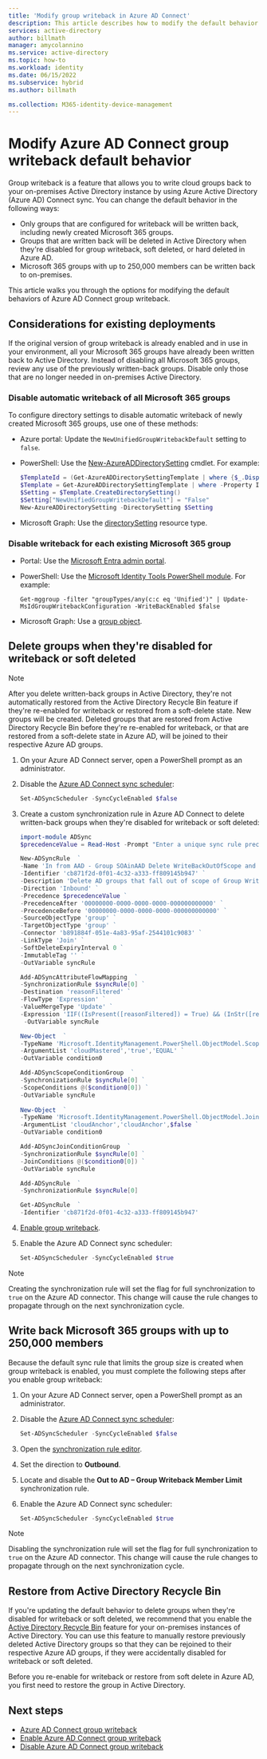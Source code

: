 ```yaml
---
title: 'Modify group writeback in Azure AD Connect'
description: This article describes how to modify the default behavior for group writeback in Azure AD Connect. 
services: active-directory
author: billmath
manager: amycolannino
ms.service: active-directory
ms.topic: how-to
ms.workload: identity
ms.date: 06/15/2022
ms.subservice: hybrid
ms.author: billmath

ms.collection: M365-identity-device-management
---
```


# Modify Azure AD Connect group writeback default behavior 

Group writeback is a feature that allows you to write cloud groups back to your on-premises Active Directory instance by using Azure Active Directory (Azure AD) Connect sync. You can change the default behavior in the following ways: 

- Only groups that are configured for writeback will be written back, including newly created Microsoft 365 groups. 
- Groups that are written back will be deleted in Active Directory when they're disabled for group writeback, soft deleted, or hard deleted in Azure AD. 
- Microsoft 365 groups with up to 250,000 members can be written back to on-premises. 

This article walks you through the options for modifying the default behaviors of Azure AD Connect group writeback. 

## Considerations for existing deployments 

If the original version of group writeback is already enabled and in use in your environment, all your Microsoft 365 groups have already been written back to Active Directory. Instead of disabling all Microsoft 365 groups, review any use of the previously written-back groups. Disable only those that are no longer needed in on-premises Active Directory. 

### Disable automatic writeback of all Microsoft 365 groups 

To configure directory settings to disable automatic writeback of newly created Microsoft 365 groups, use one of these methods:

- Azure portal: Update the `NewUnifiedGroupWritebackDefault` setting to `false`. 
- PowerShell: Use the [New-AzureADDirectorySetting](../enterprise-users/groups-settings-cmdlets.md) cmdlet. For example:
    
  ```PowerShell 
  $TemplateId = (Get-AzureADDirectorySettingTemplate | where {$_.DisplayName -eq "Group.Unified" }).Id 
  $Template = Get-AzureADDirectorySettingTemplate | where -Property Id -Value $TemplateId -EQ 
  $Setting = $Template.CreateDirectorySetting() 
  $Setting["NewUnifiedGroupWritebackDefault"] = "False" 
  New-AzureADDirectorySetting -DirectorySetting $Setting 
  ``` 

- Microsoft Graph: Use the [directorySetting](/graph/api/resources/directorysetting?view=graph-rest-beta) resource type. 

### Disable writeback for each existing Microsoft 365 group 

- Portal: Use the [Microsoft Entra admin portal](../enterprise-users/groups-write-back-portal.md).
- PowerShell: Use the [Microsoft Identity Tools PowerShell module](https://www.powershellgallery.com/packages/MSIdentityTools/2.0.16). For example: 
  
  `Get-mggroup -filter "groupTypes/any(c:c eq 'Unified')" | Update-MsIdGroupWritebackConfiguration -WriteBackEnabled $false` 
- Microsoft Graph: Use a [group object](/graph/api/group-update?tabs=http&view=graph-rest-beta). 

## Delete groups when they're disabled for writeback or soft deleted 

> [!NOTE]  
> After you delete written-back groups in Active Directory, they're not automatically restored from the Active Directory Recycle Bin feature if they're re-enabled for writeback or restored from a soft-delete state. New groups will be created. Deleted groups that are restored from Active Directory Recycle Bin before they're re-enabled for writeback, or that are restored from a soft-delete state in Azure AD, will be joined to their respective Azure AD groups. 

1. On your Azure AD Connect server, open a PowerShell prompt as an administrator. 
2. Disable the [Azure AD Connect sync scheduler](./how-to-connect-sync-feature-scheduler.md):
 
   ``` PowerShell 
   Set-ADSyncScheduler -SyncCycleEnabled $false  
   ``` 
3. Create a custom synchronization rule in Azure AD Connect to delete written-back groups when they're disabled for writeback or soft deleted:  
 
   ```PowerShell 
   import-module ADSync 
   $precedenceValue = Read-Host -Prompt "Enter a unique sync rule precedence value [0-99]" 

   New-ADSyncRule  ` 
   -Name 'In from AAD - Group SOAinAAD Delete WriteBackOutOfScope and SoftDelete' ` 
   -Identifier 'cb871f2d-0f01-4c32-a333-ff809145b947' ` 
   -Description 'Delete AD groups that fall out of scope of Group Writeback or get Soft Deleted in Azure AD' ` 
   -Direction 'Inbound' ` 
   -Precedence $precedenceValue ` 
   -PrecedenceAfter '00000000-0000-0000-0000-000000000000' ` 
   -PrecedenceBefore '00000000-0000-0000-0000-000000000000' ` 
   -SourceObjectType 'group' ` 
   -TargetObjectType 'group' ` 
   -Connector 'b891884f-051e-4a83-95af-2544101c9083' ` 
   -LinkType 'Join' ` 
   -SoftDeleteExpiryInterval 0 ` 
   -ImmutableTag '' ` 
   -OutVariable syncRule 

   Add-ADSyncAttributeFlowMapping  ` 
   -SynchronizationRule $syncRule[0] ` 
   -Destination 'reasonFiltered' ` 
   -FlowType 'Expression' ` 
   -ValueMergeType 'Update' ` 
   -Expression 'IIF((IsPresent([reasonFiltered]) = True) && (InStr([reasonFiltered], "WriteBackOutOfScope") > 0 || InStr([reasonFiltered], "SoftDelete") > 0), "DeleteThisGroupInAD", [reasonFiltered])' ` 
    -OutVariable syncRule 

   New-Object  ` 
   -TypeName 'Microsoft.IdentityManagement.PowerShell.ObjectModel.ScopeCondition' ` 
   -ArgumentList 'cloudMastered','true','EQUAL' ` 
   -OutVariable condition0 

   Add-ADSyncScopeConditionGroup  ` 
   -SynchronizationRule $syncRule[0] ` 
   -ScopeConditions @($condition0[0]) ` 
   -OutVariable syncRule 
 
   New-Object  ` 
   -TypeName 'Microsoft.IdentityManagement.PowerShell.ObjectModel.JoinCondition' ` 
   -ArgumentList 'cloudAnchor','cloudAnchor',$false ` 
   -OutVariable condition0 

   Add-ADSyncJoinConditionGroup  ` 
   -SynchronizationRule $syncRule[0] ` 
   -JoinConditions @($condition0[0]) ` 
   -OutVariable syncRule 

   Add-ADSyncRule  ` 
   -SynchronizationRule $syncRule[0] 

   Get-ADSyncRule  ` 
   -Identifier 'cb871f2d-0f01-4c32-a333-ff809145b947' 
   ``` 

4. [Enable group writeback](how-to-connect-group-writeback-enable.md). 
5. Enable the Azure AD Connect sync scheduler: 
 
   ``` PowerShell 
   Set-ADSyncScheduler -SyncCycleEnabled $true  
   ``` 

> [!NOTE] 
> Creating the synchronization rule will set the flag for full synchronization to `true` on the Azure AD connector. This change will cause the rule changes to propagate through on the next synchronization cycle. 

## Write back Microsoft 365 groups with up to 250,000 members 

Because the default sync rule that limits the group size is created when group writeback is enabled, you must complete the following steps after you enable group writeback: 

1. On your Azure AD Connect server, open a PowerShell prompt as an administrator. 
2. Disable the [Azure AD Connect sync scheduler](./how-to-connect-sync-feature-scheduler.md): 
 
   ``` PowerShell 
   Set-ADSyncScheduler -SyncCycleEnabled $false  
   ``` 
3. Open the [synchronization rule editor](./how-to-connect-create-custom-sync-rule.md). 
4. Set the direction to **Outbound**. 
5. Locate and disable the **Out to AD – Group Writeback Member Limit** synchronization rule. 
6. Enable the Azure AD Connect sync scheduler: 

   ``` PowerShell 
   Set-ADSyncScheduler -SyncCycleEnabled $true  
   ``` 

> [!NOTE] 
> Disabling the synchronization rule will set the flag for full synchronization to `true` on the Azure AD connector. This change will cause the rule changes to propagate through on the next synchronization cycle.  

## Restore from Active Directory Recycle Bin 

If you're updating the default behavior to delete groups when they're disabled for writeback or soft deleted, we recommend that you enable the [Active Directory Recycle Bin](./how-to-connect-sync-recycle-bin.md) feature for your on-premises instances of Active Directory. You can use this feature to manually restore previously deleted Active Directory groups so that they can be rejoined to their respective Azure AD groups, if they were accidentally disabled for writeback or soft deleted. 

Before you re-enable for writeback or restore from soft delete in Azure AD, you first need to restore the group in Active Directory.  

## Next steps 

- [Azure AD Connect group writeback](how-to-connect-group-writeback-v2.md) 
- [Enable Azure AD Connect group writeback](how-to-connect-group-writeback-enable.md) 
- [Disable Azure AD Connect group writeback](how-to-connect-group-writeback-disable.md)
